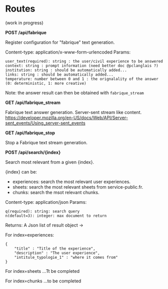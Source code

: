 # Routes

(work in progress)

**POST /api/fabrique**

Register configuration for "fabrique" text generation.

Content-type: application/x-www-form-urlencoded
Params:
```
user_text(required): string : the user/civil experience to be answered
context: string : prompt information (need better doc @pclanglais ?)
institution: string : should be automatically added...
links: string : should be automatically added...
temperature: number between 0 and 1 : the orignalality of the answer (0: deterministic, 1: more creative)
```

Note: the answer result can then be obtained with `fabrique_stream`


**GET /api/fabrique_stream**

Fabrique text answer generation.
Server-sent stream like content.
https://developer.mozilla.org/en-US/docs/Web/API/Server-sent_events/Using_server-sent_events


**GET /api/fabrique_stop**

Stop a Fabrique text stream generation.


**POST /api/search/{index}**

Search most relevant from a given {index}.

{index} can be:
- experiences: search the most relevant user experiences.
- sheets: search the most relevant sheets from service-public.fr.
- chunks: search the msot relevant chunks.

Content-type: application/json
Params:
```
q(required): string: search query
n(default=3): integer: max document to return
```
Returns: A Json list of result object ->

For index=experiences:
```
{
    "title" : "Title of the experience",
    "description" : "The user experience", 
    "intitule_typologie_1" : "where it comes from"
}
```

For index=sheets
...Tt be completed

For index=chunks
...to be completed
